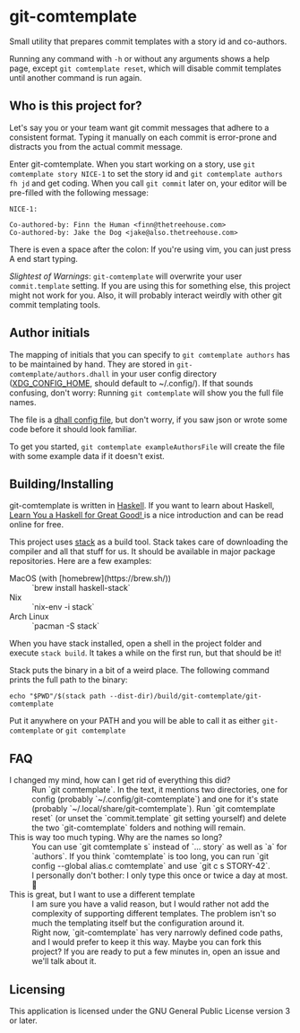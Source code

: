 # git-comtemplate

Small utility that prepares commit templates with a story id and co-authors.

Running any command with `-h` or without any arguments shows a help page, except
`git comtemplate reset`, which will disable commit templates until another
command is run again.

## Who is this project for?

Let's say you or your team want git commit messages that adhere to a consistent
format. Typing it manually on each commit is error-prone and distracts you from
the actual commit message.

Enter git-comtemplate. When you start working on a story, use
`git comtemplate story NICE-1` to set the story id and `git comtemplate authors
fh jd` and get coding. When you call `git commit` later on, your editor will be
pre-filled with the following message:

```
NICE-1: 

Co-authored-by: Finn the Human <finn@thetreehouse.com>
Co-authored-by: Jake the Dog <jake@also.thetreehouse.com>
```

There is even a space after the colon: If you're using vim, you can just press
A end start typing.

*Slightest of Warnings*: `git-comtemplate` will overwrite your user
`commit.template` setting. If you are using this for something else, this
project might not work for you. Also, it will probably interact weirdly with
other git commit templating tools.

## Author initials

The mapping of initials that you can specify to `git comtemplate authors` has to
be maintained by hand. They are stored in `git-comtemplate/authors.dhall` in
your user config directory
([XDG_CONFIG_HOME](https://specifications.freedesktop.org/basedir-spec/basedir-spec-0.6.html),
should default to ~/.config/).
If that sounds confusing, don't worry: Running `git comtemplate` will show you
the full file names.

The file is a [dhall config file](https://dhall-lang.org/), but don't worry, if
you saw json or wrote some code before it should look familiar.

To get you started, `git comtemplate exampleAuthorsFile` will create the file
with some example data if it doesn't exist.

## Building/Installing

git-comtemplate is written in
[Haskell](https://qph.fs.quoracdn.net/main-qimg-086fb2e3079bd6fc4045d4da907fa4f5.webp).
If you want to learn about Haskell, [Learn You a Haskell for Great Good!
](http://learnyouahaskell.com/) is a nice introduction and can be read online
for free.

This project uses [stack](https://haskellstack.org) as a build tool. Stack takes
care of downloading the compiler and all that stuff for us. It should
be available in major package repositories. Here are a few examples:

<dl>
  <dt>MacOS (with [homebrew](https://brew.sh/))</dt>
  <dd>`brew install haskell-stack`</dd>
  <dt>Nix</dt>
  <dd>`nix-env -i stack`</dd>
  <dt>Arch Linux</dt>
  <dd>`pacman -S stack`</dd>
</dl>

When you have stack installed, open a shell in the project folder and execute
`stack build`. It takes a while on the first run, but that should be it!

Stack puts the binary in a bit of a weird place. The following command prints
the full path to the binary:

`echo "$PWD"/$(stack path --dist-dir)/build/git-comtemplate/git-comtemplate`

Put it anywhere on your PATH and you will be able to call it as either
`git-comtemplate` or `git comtemplate`

## FAQ

<dl>
    <dt>I changed my mind, how can I get rid of everything this did?</dt>
    <dd>Run `git comtemplate`. In the text, it mentions two directories, one for
    config (probably `~/.config/git-comtemplate`) and one for it's state
    (probably `~/.local/share/git-comtemplate`). Run `git comtemplate reset` (or
    unset the `commit.template` git setting yourself) and delete the two
    `git-comtemplate` folders and nothing will remain.</dd>
    <dt>This is way too much typing. Why are the names so long?</dt>
    <dd>You can use `git comtemplate s` instead of `... story` as well as `a`
    for `authors`. If you think `comtemplate` is too long, you can run `git
    config --global alias.c comtemplate` and use `git c s STORY-42`.
    <br>
    I personally don't bother: I only type this once or twice a day at most.
    🤷</dd>
    <dt>This is great, but I want to use a different template</dt>
    <dd>I am sure you have a valid reason, but I would rather not add the
    complexity of supporting different templates. The problem isn't so much the
    templating itself but the configuration around it.
    <br>
    Right now, `git-comtemplate` has very narrowly defined code paths, and
    I would prefer to keep it this way. Maybe you can fork this project? If you
    are ready to put a few minutes in, open an issue and we'll talk about it.
</dl>


## Licensing

This application is licensed under the GNU General Public License version 3 or
later.
